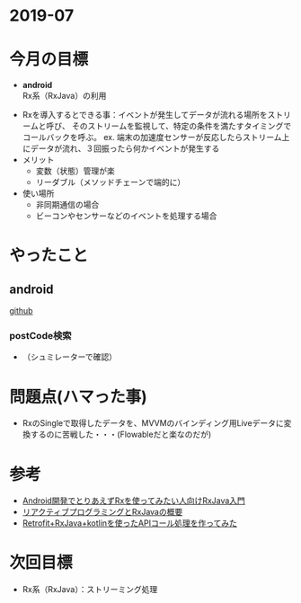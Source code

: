 # 2019-07

# 今月の目標
* **android**  
  Rx系（RxJava）の利用 
 - Rxを導入するとできる事：イベントが発生してデータが流れる場所をストリームと呼び、
   そのストリームを監視して、特定の条件を満たすタイミングでコールバックを呼ぶ。 
   ex. 端末の加速度センサーが反応したらストリーム上にデータが流れ、３回振ったら何かイベントが発生する
 - メリット
   + 変数（状態）管理が楽
   + リーダブル（メソッドチェーンで端的に）
 - 使い場所
   + 非同期通信の場合
   + ビーコンやセンサーなどのイベントを処理する場合

# やったこと
## android
[github]()  

### postCode検索
 * （シュミレーターで確認）
 
# 問題点(ハマった事)
* RxのSingleで取得したデータを、MVVMのバインディング用Liveデータに変換するのに苦戦した・・・(Flowableだと楽なのだが)

# 参考
  * [Android開発でとりあえずRxを使ってみたい人向けRxJava入門](https://qiita.com/offwhite/items/418040d4af32363bda74) 
  * [リアクティブプログラミングとRxJavaの概要](https://codezine.jp/article/detail/9570)
  * [Retrofit+RxJava+kotlinを使ったAPIコール処理を作ってみた](https://qiita.com/motomiya326/items/f59f0ddf400da4050fe8)

# 次回目標
* Rx系（RxJava）：ストリーミング処理

